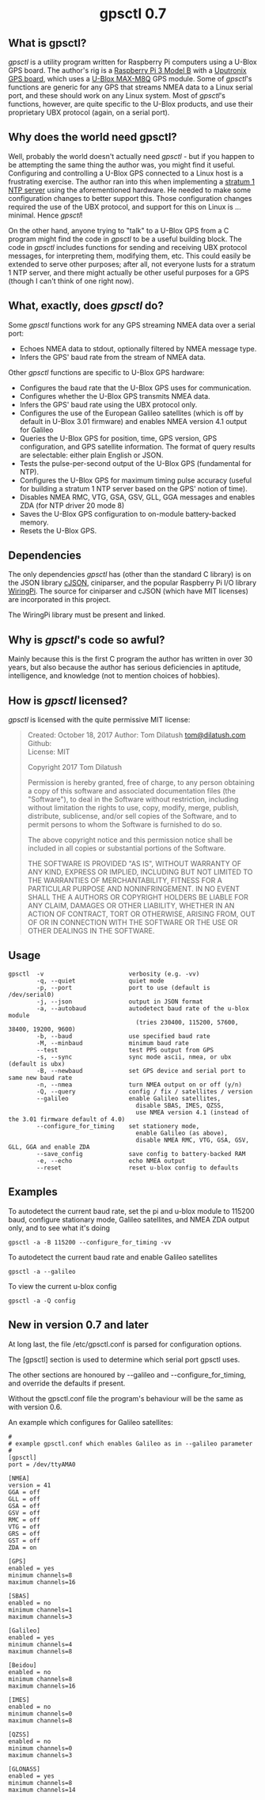<h1 align="center"><b>gpsctl 0.7</b></h1>

## What is gpsctl?
*gpsctl* is a utility program written for Raspberry Pi computers using a U-Blox GPS board.  The 
author's rig is a 
[Raspberry Pi 3 Model B](https://www.raspberrypi.org/products/raspberry-pi-3-model-b/) with a 
[Uputronix GPS board](https://store.uputronics.com/index.php?route=product/product&product*id=81),
which uses a [U-Blox MAX-M8Q](https://www.u-blox.com/en/product/max-m8-series) GPS module.  Some 
of *gpsctl*'s functions are generic for any GPS that streams NMEA data to a Linux serial port, and 
these should work on any Linux system.  Most of *gpsctl*'s functions, however, are quite specific
to the U-Blox products, and use their proprietary UBX protocol (again, on a serial port).

## Why does the world need gpsctl?
Well, probably the world doesn't actually need *gpsctl* - but if you happen to be attempting the same
thing the author was, you might find it useful.  Configuring and controlling a U-Blox GPS connected to a 
Linux host is a frustrating exercise.  The author ran into this when implementing a 
[stratum 1 NTP server](https://www.endruntechnologies.com/stratum1.htm) using the aforementioned 
hardware.  He needed to make some configuration changes to better support this.  Those configuration 
changes required the use of the UBX protocol, and support for this on Linux is ... minimal.  Hence 
*gpsctl*!  

On the other hand, anyone trying to "talk" to a U-Blox GPS from a C program might find the
code in *gpsctl* to be a useful building block.  The code in *gpsctl* includes functions for sending and
receiving UBX protocol messages, for interpreting them, modifying them, etc.  This could easily be extended to 
serve other purposes; after all, not everyone lusts for a stratum 1 NTP server, and there might actually be other
useful purposes for a GPS (though I can't think of one right now).

## What, exactly, does *gpsctl* do?
Some *gpsctl* functions work for any GPS streaming NMEA data over a serial port:
* Echoes NMEA data to stdout, optionally filtered by NMEA message type.
* Infers the GPS' baud rate from the stream of NMEA data.

Other *gpsctl* functions are specific to U-Blox GPS hardware:
* Configures the baud rate that the U-Blox GPS uses for communication.
* Configures whether the U-Blox GPS transmits NMEA data.
* Infers the GPS' baud rate using the UBX protocol only.
* Configures the use of the European Galileo satellites (which is off by default in U-Blox 3.01 firmware)
and enables NMEA version 4.1 output for Galileo
* Queries the U-Blox GPS for position, time, GPS version, GPS configuration, and GPS satellite information.
  The format of query results are selectable: either plain English or JSON.
* Tests the pulse-per-second output of the U-Blox GPS (fundamental for NTP).
* Configures the U-Blox GPS for maximum timing pulse accuracy (useful for building a stratum 1 NTP server 
based on the GPS' notion of time).
* Disables NMEA RMC, VTG, GSA, GSV, GLL, GGA messages and enables ZDA (for NTP driver 20 mode 8)
* Saves the U-Blox GPS configuration to on-module battery-backed memory.
* Resets the U-Blox GPS.

## Dependencies
The only dependencies *gpsctl* has (other than the standard C library) is on the JSON library 
[cJSON](https://github.com/DaveGamble/cJSON), ciniparser, and the popular Raspberry Pi I/O library 
[WiringPi](http://wiringpi.com/).  The source for ciniparser and cJSON (which have MIT licenses) are incorporated in this project.  
  
The WiringPi library must be present and linked.

## Why is *gpsctl*'s code so awful?
Mainly because this is the first C program the author has written in over 30 years, but also because the author
has serious deficiencies in aptitude, intelligence, and knowledge (not to mention choices of hobbies).

## How is *gpsctl* licensed?
*gpsctl* is licensed with the quite permissive MIT license:
> Created: October 18, 2017
> Author: Tom Dilatush <tom@dilatush.com>  
> Github:  
> License: MIT
> 
> Copyright 2017 Tom Dilatush
> 
> Permission is hereby granted, free of charge, to any person obtaining a copy of this software and associated
> documentation files (the "Software"), to deal in the Software without restriction, including without limitation
> the rights to use, copy, modify, merge, publish, distribute, sublicense, and/or sell copies of the Software, and
> to permit persons to whom the Software is furnished to do so.
> 
> The above copyright notice and this permission notice shall be included in all copies or substantial portions of
> the Software.
> 
> THE SOFTWARE IS PROVIDED "AS IS", WITHOUT WARRANTY OF ANY KIND, EXPRESS OR IMPLIED, INCLUDING BUT NOT LIMITED TO
> THE WARRANTIES OF MERCHANTABILITY, FITNESS FOR A PARTICULAR PURPOSE AND NONINFRINGEMENT. IN NO EVENT SHALL THE A
> AUTHORS OR COPYRIGHT HOLDERS BE LIABLE FOR ANY CLAIM, DAMAGES OR OTHER LIABILITY, WHETHER IN AN ACTION OF CONTRACT,
> TORT OR OTHERWISE, ARISING FROM, OUT OF OR IN CONNECTION WITH THE SOFTWARE OR THE USE OR OTHER DEALINGS IN THE
> SOFTWARE.

## Usage

    gpsctl  -v                        verbosity (e.g. -vv)  
            -q, --quiet               quiet mode  
            -p, --port                port to use (default is /dev/serial0)  
            -j, --json                output in JSON format  
            -a, --autobaud            autodetect baud rate of the u-blox module  
                                        (tries 230400, 115200, 57600, 38400, 19200, 9600)  
            -b, --baud                use specified baud rate  
            -M, --minbaud             minimum baud rate  
            --test                    test PPS output from GPS  
            -s, --sync                sync mode ascii, nmea, or ubx (default is ubx)  
            -B, --newbaud             set GPS device and serial port to same new baud rate  
            -n, --nmea                turn NMEA output on or off (y/n)  
            -Q, --query               config / fix / satellites / version  
            --galileo                 enable Galileo satellites,  
                                        disable SBAS, IMES, QZSS,  
                                        use NMEA version 4.1 (instead of the 3.01 firmware default of 4.0)
            --configure_for_timing    set stationery mode,  
                                        enable Galileo (as above),  
                                        disable NMEA RMC, VTG, GSA, GSV, GLL, GGA and enable ZDA  
            --save_config             save config to battery-backed RAM  
            -e, --echo                echo NMEA output  
            --reset                   reset u-blox config to defaults  
   
## Examples
To autodetect the current baud rate, set the pi and u-blox module to 115200 baud, configure stationary mode, Galileo satellites, and NMEA ZDA output only, and to see what it's doing

    gpsctl -a -B 115200 --configure_for_timing -vv

To autodetect the current baud rate and enable Galileo satellites

    gpsctl -a --galileo
    
To view the current u-blox config

    gpsctl -a -Q config
    
 ## New in version 0.7 and later
 
 At long last, the file /etc/gpsctl.conf is parsed for configuration options.
 
 The [gpsctl] section is used to determine which serial port gpsctl uses.
 
 The other sections are honoured by --galileo and --configure_for_timing, and override the defaults if present.
 
 Without the gpsctl.conf file the program's behaviour will be the same as with version 0.6.
 
 An example which configures for Galileo satellites:
 
    #
    # example gpsctl.conf which enables Galileo as in --galileo parameter
    #
    [gpsctl]
    port = /dev/ttyAMA0
    
    [NMEA]
    version = 41
    GGA = off
    GLL = off
    GSA = off
    GSV = off
    RMC = off
    VTG = off
    GRS = off
    GST = off
    ZDA = on
    
    [GPS]
    enabled = yes
    minimum channels=8
    maximum channels=16
    
    [SBAS]
    enabled = no
    minimum channels=1
    maximum channels=3
    
    [Galileo]
    enabled = yes
    minimum channels=4
    maximum channels=8
    
    [Beidou]
    enabled = no
    minimum channels=8
    maximum channels=16

    [IMES]
    enabled = no
    minimum channels=0
    maximum channels=8

    [QZSS]
    enabled = no
    minimum channels=0
    maximum channels=3

    [GLONASS]
    enabled = yes
    minimum channels=8
    maximum channels=14

